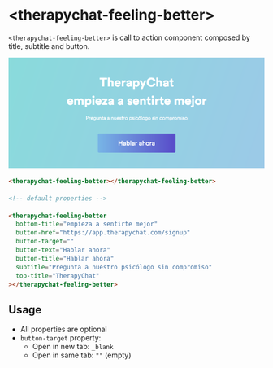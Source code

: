 # &lt;therapychat-feeling-better&gt;

`<therapychat-feeling-better>` is call to action component composed by title, subtitle and button.

![Sample](sample.png)

<!---
```
<custom-element-demo>
  <template>
    <script src="../webcomponentsjs/webcomponents-lite.js"></script>
    <link rel="import" href="therapychat-feeling-better.html">
    <therapychat-feeling-better></therapychat-feeling-better>
  </template>
</custom-element-demo>
```
-->
```html
<therapychat-feeling-better></therapychat-feeling-better>

<!-- default properties -->

<therapychat-feeling-better
  bottom-title="empieza a sentirte mejor"
  button-href="https://app.therapychat.com/signup"
  button-target=""
  button-text="Hablar ahora"
  button-title="Hablar ahora"
  subtitle="Pregunta a nuestro psicólogo sin compromiso"
  top-title="TherapyChat"
></therapychat-feeling-better>
```

## Usage

* All properties are optional
* `button-target` property:
  * Open in new tab: `_blank`
  * Open in same tab: `""` (empty)
